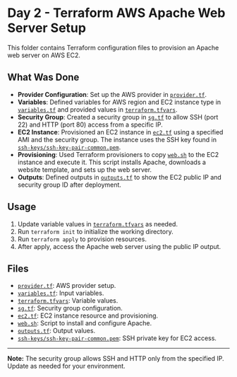 # Day 2 - Terraform AWS Apache Web Server Setup

This folder contains Terraform configuration files to provision an Apache web server on AWS EC2.

## What Was Done

- **Provider Configuration**: Set up the AWS provider in [`provider.tf`](provider.tf).
- **Variables**: Defined variables for AWS region and EC2 instance type in [`variables.tf`](variables.tf) and provided values in [`terraform.tfvars`](terraform.tfvars).
- **Security Group**: Created a security group in [`sg.tf`](sg.tf) to allow SSH (port 22) and HTTP (port 80) access from a specific IP.
- **EC2 Instance**: Provisioned an EC2 instance in [`ec2.tf`](ec2.tf) using a specified AMI and the security group. The instance uses the SSH key found in [`ssh-keys/ssh-key-pair-common.pem`](ssh-keys/ssh-key-pair-common.pem).
- **Provisioning**: Used Terraform provisioners to copy [`web.sh`](web.sh) to the EC2 instance and execute it. This script installs Apache, downloads a website template, and sets up the web server.
- **Outputs**: Defined outputs in [`outputs.tf`](outputs.tf) to show the EC2 public IP and security group ID after deployment.

## Usage

1. Update variable values in [`terraform.tfvars`](terraform.tfvars) as needed.
2. Run `terraform init` to initialize the working directory.
3. Run `terraform apply` to provision resources.
4. After apply, access the Apache web server using the public IP output.

## Files

- [`provider.tf`](provider.tf): AWS provider setup.
- [`variables.tf`](variables.tf): Input variables.
- [`terraform.tfvars`](terraform.tfvars): Variable values.
- [`sg.tf`](sg.tf): Security group configuration.
- [`ec2.tf`](ec2.tf): EC2 instance resource and provisioning.
- [`web.sh`](web.sh): Script to install and configure Apache.
- [`outputs.tf`](outputs.tf): Output values.
- [`ssh-keys/ssh-key-pair-common.pem`](ssh-keys/ssh-key-pair-common.pem): SSH private key for EC2 access.

---

**Note:** The security group allows SSH and HTTP only from the specified IP. Update as needed for your environment.
